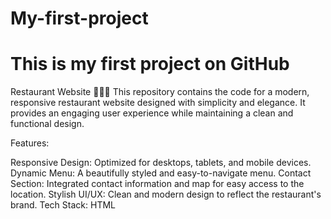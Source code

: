 # My-first-project
# This is my first project on GitHub
Restaurant Website 🌮🍕🍹
This repository contains the code for a modern, responsive restaurant website designed with simplicity and elegance. It provides an engaging user experience while maintaining a clean and functional design.

Features:

Responsive Design: Optimized for desktops, tablets, and mobile devices.
Dynamic Menu: A beautifully styled and easy-to-navigate menu.
Contact Section: Integrated contact information and map for easy access to the location.
Stylish UI/UX: Clean and modern design to reflect the restaurant's brand.
Tech Stack: HTML
